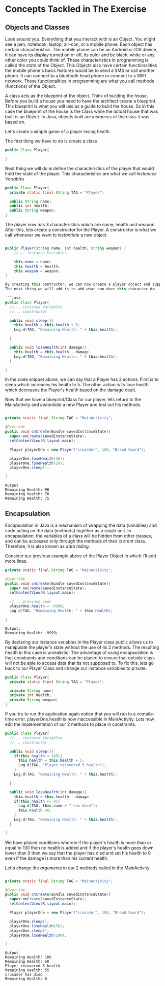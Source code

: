 # Concepts Tackled in The Exercise

## Objects and Classes

Look around you. Everything that you interact with is an Object. You might see a pen, notebook, laptop, air-con, or a mobile phone. Each object has certain characteristics. The mobile phone can be an Android or IOS device, it can have its display turned on or off, its color and be black, white or any other color you could think of. These characteristics in programming is called the *state* of the Object.  This Objects also have certain functionalities the mobile phone's basic features would be to send a SMS or call another phone. It can connect to a bluetooth head phone or connect to a WIFI network. These functionalities in programming are what you call methods (functions) of the Object.

A class acts as the blueprint of the object. Think of building the house. Before you build a house you need to have the architect create a blueprint. This blueprint is what you will use as a guide to build the house. So in this case the blueprint of the house is the Class while the actual house that was built is an Object. In Java, objects built are *instances* of the class it was based on.


Let's create a simple game of a player losing health.

The first thing we have to do is create a class
```java
public Class Player{

}
```
Next thing we will do is define the characteristics of the player that would hold the state of the player. This characteristics are what we call *Instancce Variables*

```java
public Class Player{
  private static final String TAG = "Player";

  public String name;
  public int health;
  public String weapon;
}
```

The player now has 3 characteristics which are name, health and weapon. After this, lets create a constructor for the Player. A constructor is what we call whenever we want to *instantiate* a new object.

```java

public Player(String name, int health, String weapon) {
    //... instance Variables

    this.name = name;
    this.health = health;
    this.weapon = weapon;
}

By creating this contructor, we can now create a player object and supplying the parameters name, health, and weapon.
The next thing we will add is to add what can does this character do.

```java
public Class Player{
  //... instance Variables
  //... constructor

  public void sleep(){
    this.health = this.health + 5;
    Log.d(TAG, "Remaining Health: " + this.health);

  }

  public void loseHealth(int damage){
    this.health = this.health - damage
    Log.d(TAG, "Remaining Health: " + this.health);
  }

}
```

In the code snippet above, we can say that a Player has 2 actions. First is to sleep which increases his health to 5. The other action is to lose health which decreases the Player's health based on the damage dealt.

Now that we have a blueprint/Class for our player, lets return to the MainActivity and *instantiate* a new Player and test out his methods.

```java

private static final String TAG = "MainActivity";

@Override
public void onCreate(Bundle savedInstanceState){
  super.onCreate(savedInstanceState);
  setContentView(R.layout.main);

  Player playerOne = new Player("crusader", 100, "Broad Sword");

  playerOne.loseHealth(10);
  playerOne.loseHealth(20);
  playerOne.sleep();

}
```

```
Output
Remaining Health: 90
Remaining Health: 70
Remaining Health: 75
```

## Encapsulation
Encapsulation in Java is a mechanism of wrapping the data (variables) and code acting on the data (methods) together as a single unit. In encapsulation, the variables of a class will be hidden from other classes, and can be accessed only through the methods of their current class. Therefore, it is also known as *data hiding*.

Consider our previous example above of the Player Object in which I'll add more lines.
```java
private static final String TAG = "MainActivity";

@Override
public void onCreate(Bundle savedInstanceState){
  super.onCreate(savedInstanceState);
  setContentView(R.layout.main);

  //... previous code
  playerOne.health = -9999;
  Log.d(TAG, "Remaining Health: " + this.health);

}
```

```
Output:
Remaining Health: -9999;
```

By declaring our instance variables in the Player class public allows us to manipulate the player's state without the use of its 2 methods. The resulting health in this case is unrealistic. The advantage of using encapsulation is that constraints and conditions can be placed to ensure that outside class will not be able to access data that its not supposed to.
To fix this, lets go back to our Player Class and change our instance variables to private.

```java
public Class Player{
  private static final String TAG = "Player";

  private String name;
  private int health;
  private String weapon;
}
```

If you try to run the application again notice that you will run to a compile-time error. playerOne.health is now inaccessible in MainActivity. Lets now edit the implementation of our 2 methods to place in constraints.

```java
public Class Player{
  //... instance Variables
  //... constructor

  public void sleep(){
    if(this.health < 100){
      this.health = this.health + 5;
      Log.d(TAG, "Player recovered 5 health");
    }
    Log.d(TAG, "Remaining Health: " + this.health);

  }

  public void loseHealth(int damage){
    this.health = this.health - damage
    if(this.health <= 0){
      Log.d(TAG, this.name + " has died");
      this.health =0;
    }
    Log.d(TAG, "Remaining Health: " + this.health);
  }

}
```

We have placed conditions wherein if the player's health is more than or equal to 100 then no health is added and if the player's health goes down lower than 0 then we say that the player has died and set his health to 0 even if the damage is more than his current health.

Let's change the *arguments* in our 2 methods called in the MainActivity

```java

private static final String TAG = "MainActivity";

@Override
public void onCreate(Bundle savedInstanceState){
  super.onCreate(savedInstanceState);
  setContentView(R.layout.main);

  Player playerOne = new Player("crusader", 100, "Broad Sword");

  playerOne.sleep();
  playerOne.loseHealth(50);
  playerOne.sleep();
  playerOne.loseHealth(200);

}
```

```
Output
Remaining Health: 100
Remaining Health: 50
Player recovered 5 health
Remaining Health: 55
crusader has died
Remaining Health: 0
```
